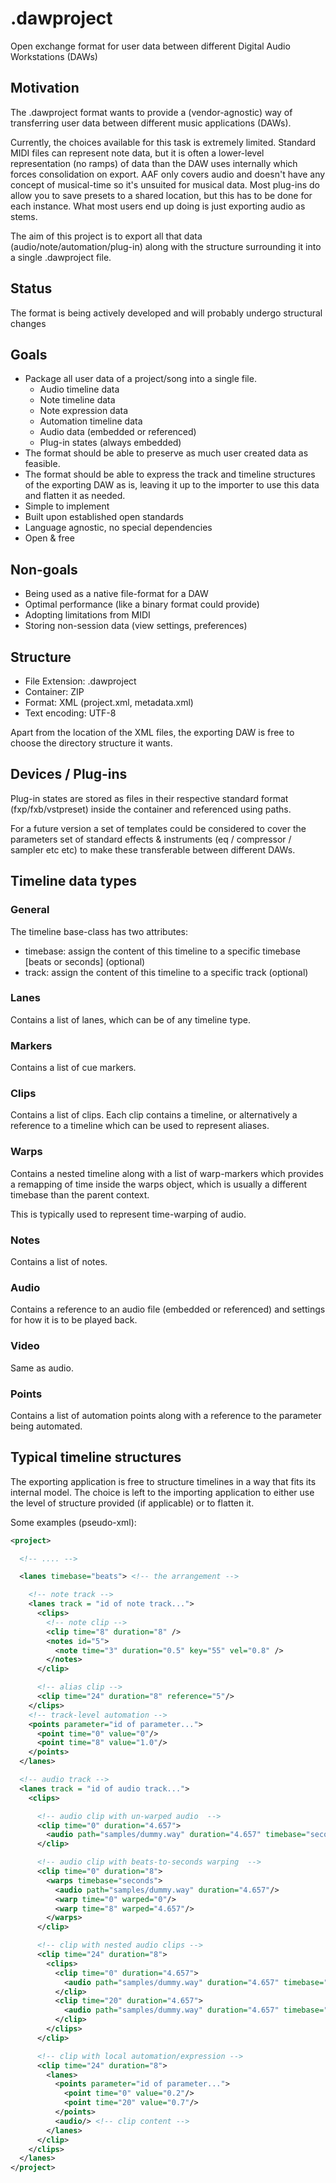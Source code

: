 # .dawproject

Open exchange format for user data between different Digital Audio Workstations (DAWs)

## Motivation

The .dawproject format wants to provide a (vendor-agnostic) way of transferring user data between different music applications (DAWs).

Currently, the choices available for this task is extremely limited.
Standard MIDI files can represent note data, but it is often a lower-level representation (no ramps) of data than the DAW uses internally which forces consolidation on export. AAF only covers audio and doesn't have any concept of musical-time so it's unsuited for musical data. Most plug-ins do allow you to save presets to a shared location, but this has to be done for each instance. What most users end up doing is just exporting audio as stems.

The aim of this project is to export all that data (audio/note/automation/plug-in) along with the structure surrounding it into a single .dawproject file.

## Status

The format is being actively developed and will probably undergo structural changes

## Goals

* Package all user data of a project/song into a single file.
  * Audio timeline data
  * Note timeline data
  * Note expression data
  * Automation timeline data
  * Audio data (embedded or referenced)
  * Plug-in states (always embedded)
* The format should be able to preserve as much user created data as feasible.
* The format should be able to express the track and timeline structures of the exporting DAW as is, leaving it up to the importer to use this data and flatten it as needed.
* Simple to implement
* Built upon established open standards
* Language agnostic, no special dependencies
* Open & free

## Non-goals

* Being used as a native file-format for a DAW
* Optimal performance (like a binary format could provide)
* Adopting limitations from MIDI
* Storing non-session data (view settings, preferences)

## Structure

* File Extension: .dawproject
* Container: ZIP
* Format: XML (project.xml, metadata.xml)
* Text encoding: UTF-8

Apart from the location of the XML files, the exporting DAW is free to choose the directory structure it wants.

## Devices / Plug-ins
Plug-in states are stored as files in their respective standard format (fxp/fxb/vstpreset) inside the container and referenced using paths.

For a future version a set of templates could be considered to cover the parameters set of standard effects & instruments (eq / compressor / sampler etc etc) to make these transferable between different DAWs.

## Timeline data types

### General

The timeline base-class has two attributes:

* timebase: assign the content of this timeline to a specific timebase [beats or seconds] (optional)
* track: assign the content of this timeline to a specific track (optional)

### Lanes
Contains a list of lanes, which can be of any timeline type.

### Markers
Contains a list of cue markers.

### Clips
Contains a list of clips.
Each clip contains a timeline, or alternatively a reference to a timeline which can be used to represent aliases.

### Warps
Contains a nested timeline along with a list of warp-markers which provides a remapping of time inside the warps object, which is usually a different timebase than the parent context.

This is typically used to represent time-warping of audio.

### Notes
Contains a list of notes.

### Audio
Contains a reference to an audio file (embedded or referenced) and settings for how it is to be played back.

### Video
Same as audio.

### Points
Contains a list of automation points along with a reference to the parameter being automated.

## Typical timeline structures

The exporting application is free to structure timelines in a way that fits its internal model.
The choice is left to the importing application to either use the level of structure provided (if applicable) or to flatten it.

Some examples (pseudo-xml):

```xml
<project>

  <!-- .... -->

  <lanes timebase="beats"> <!-- the arrangement -->

    <!-- note track -->
    <lanes track = "id of note track...">
      <clips>
        <!-- note clip -->
        <clip time="8" duration="8" />
        <notes id="5">
          <note time="3" duration="0.5" key="55" vel="0.8" />
        </notes>
      </clip>

      <!-- alias clip -->
      <clip time="24" duration="8" reference="5"/>
    </clips>
    <!-- track-level automation -->
    <points parameter="id of parameter...">
      <point time="0" value="0"/>
      <point time="8" value="1.0"/>
    </points>
  </lanes>

  <!-- audio track -->
  <lanes track = "id of audio track...">
    <clips>

      <!-- audio clip with un-warped audio  -->
      <clip time="0" duration="4.657">
        <audio path="samples/dummy.way" duration="4.657" timebase="seconds"/>
      </clip>

      <!-- audio clip with beats-to-seconds warping  -->
      <clip time="0" duration="8">
        <warps timebase="seconds">
          <audio path="samples/dummy.way" duration="4.657"/>
          <warp time="0" warped="0"/>
          <warp time="8" warped="4.657"/>
        </warps>
      </clip>

      <!-- clip with nested audio clips -->
      <clip time="24" duration="8">
        <clips>
          <clip time="0" duration="4.657">
            <audio path="samples/dummy.way" duration="4.657" timebase="seconds"/>
          </clip>
          <clip time="20" duration="4.657">
            <audio path="samples/dummy.way" duration="4.657" timebase="seconds"/>
          </clip>
        </clips>
      </clip>

      <!-- clip with local automation/expression -->
      <clip time="24" duration="8">
        <lanes>
          <points parameter="id of parameter...">
            <point time="0" value="0.2"/>
            <point time="20" value="0.7"/>
          </points>
          <audio/> <!-- clip content -->
        </lanes>
      </clip>
    </clips>
  </lanes>
</project>
```
